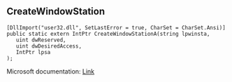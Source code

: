 ## CreateWindowStation

```
[DllImport("user32.dll", SetLastError = true, CharSet = CharSet.Ansi)]
public static extern IntPtr CreateWindowStationA(string lpwinsta,
   uint dwReserved,
   uint dwDesiredAccess,
   IntPtr lpsa
);
```

Microsoft documentation: [Link](https://docs.microsoft.com/en-us/windows/win32/api/winuser/nf-winuser-createwindowstationa)
